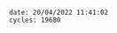 

                date: 20/04/2022 11:41:02
                cycles: 19680

                         